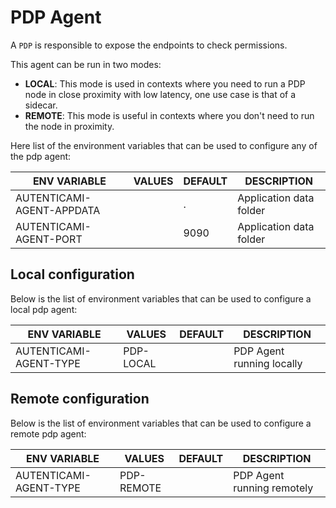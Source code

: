 # PDP Agent

A `PDP` is responsible to expose the endpoints to check permissions.

This agent can be run in two modes:

- **LOCAL**: This mode is used in contexts where you need to run a PDP node in close proximity with low latency, one use case is that of a sidecar.
- **REMOTE**: This mode is useful in contexts where you don't need to run the node in proximity.

Here list of the environment variables that can be used to configure any of the pdp agent:

| ENV VARIABLE              | VALUES    | DEFAULT | DESCRIPTION               |
|---------------------------|-----------|---------|---------------------------|
| AUTENTICAMI-AGENT-APPDATA |           | .       | Application data folder   |
| AUTENTICAMI-AGENT-PORT    |           | 9090    | Application data folder   |


## Local configuration

Below is the list of environment variables that can be used to configure a local pdp agent:

| ENV VARIABLE              | VALUES    | DEFAULT | DESCRIPTION               |
|---------------------------|-----------|---------|---------------------------|
| AUTENTICAMI-AGENT-TYPE    | PDP-LOCAL |         | PDP Agent running locally |

## Remote configuration

Below is the list of environment variables that can be used to configure a remote pdp agent:

| ENV VARIABLE              | VALUES     | DEFAULT | DESCRIPTION                |
|---------------------------|------------|---------|----------------------------|
| AUTENTICAMI-AGENT-TYPE    | PDP-REMOTE |         | PDP Agent running remotely |

